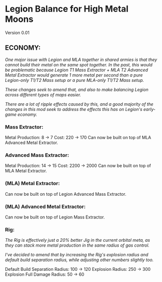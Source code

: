 # Legion Balance for High Metal Moons
Version 0.01

## ECONOMY:
*One major issue with Legion and MLA together in shared armies is that they cannot build their metal on the same spot together. In the past, this would be problematic because Legion T1 Mass Extractor + MLA T2 Advanced Metal Extractor would generate 1 more metal per second than a pure Legion-only T1/T2 Mass setup or a pure MLA-only T1/T2 Mass setup.*

*These changes seek to amend that, and also to make balancing Legion across different types of maps easier.*

*There are a lot of ripple effects caused by this, and a good majority of the changes in this mod seek to address the effects this has on Legion's early-game economy.*

### Mass Extractor:
Metal Production: 8 -> 7
Cost: 220 -> 170
Can now be built on top of MLA Advanced Metal Extractor.

### Advanced Mass Extractor:
Metal Production: 14 -> 15
Cost: 2200 -> 2000
Can now be built on top of MLA Metal Extractor.

### (MLA) Metal Extractor:
Can now be built on top of Legion Advanced Mass Extractor.

### (MLA) Advanced Metal Extractor:
Can now be built on top of Legion Mass Extractor.

### Rig:
*The Rig is effectively just a 20% better Jig in the current orbital meta, as they can stack more metal production in the same radius of gas control.*

*I've decided to amend that by increasing the Rig's explosion radius and default build separation radius, while adjusting other numbers slightly too.*

Default Build Separation Radius: 100 -> 120
Explosion Radius: 250 -> 300
Explosion Full Damage Radius: 50 -> 60

